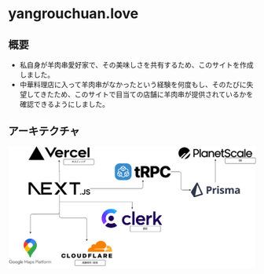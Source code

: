 # yangrouchuan.love

## 概要

-   私自身が羊肉串愛好家で、その美味しさを共有するため、このサイトを作成しました。
-   中華料理店に入って羊肉串がなかったという経験を何度もし、そのたびに失望してきたため、このサイトで目当ての店舗に羊肉串が提供されているかを確認できるようにしました。

## アーキテクチャ

<img src='./architecture//architecture.png'>
